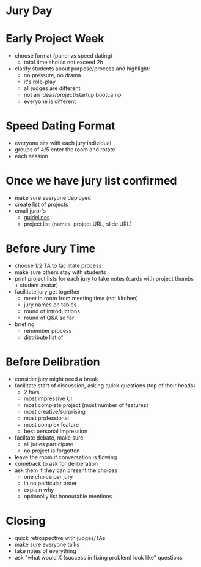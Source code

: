 # Jury Day

# Early Project Week
- choose format (panel vs speed dating)
  - total time should not exceed 2h
- clarify students about purpose/process and highlight:
  - no pressure, no drama
  - it's role-play
  - all judges are different
  - not an ideas/project/startup bootcamp
  - everyone is different
  
# Speed Dating Format
- everyone sits with each jury individual
- groups of 4/5 enter the room and rotate
- each session 

# Once we have jury list confirmed
- make sure everyone deployed
- create list of projects
- email juror's
  - [guidelines](./jury-guidelines.md)
  - project list (names, project URL, slide URL)
  
# Before Jury Time
- choose 1/2 TA to facilitate process
- make sure others stay with students
- print project lists for each jury to take notes (cards with project thumbs + student avatar)
- facilitate jury get together
  - meet in room from meeting time (not kitchen)
  - jury names on tables
  - round of introductions
  - round of Q&A so far
- briefing
  - remember process
  - distribute list of 
  
# Before Delibration
- consider jury might need a break
- facilitate start of discussion, asking quick questions (top of their heads)
  - 2 favs
  - most impressive UI
  - most complete project (most number of features)
  - most creative/surprising
  - most professional
  - most complex feature
  - best personal impression
- faciltate debate, make sure:
  - all juries participate
  - no project is forgotten
- leave the room if conversation is flowing
- comeback to ask for deliberation
- ask them if they can present the choices
  - one choice per jury
  - in no particular order
  - explain why
  - optionally list honourable mentions

# Closing

- quick retrospective with judges/TAs
- make sure everyone talks
- take notes of everything
- ask "what would X (success in fixing problem) look like" questions
